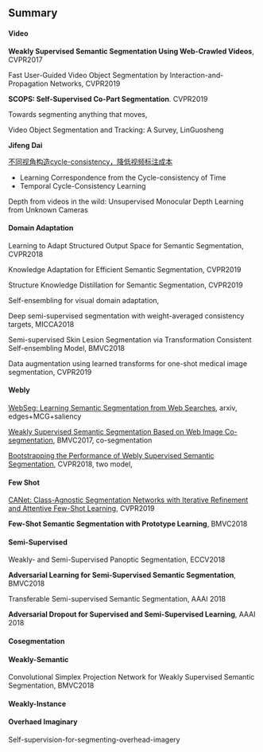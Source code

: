 ## Summary

#### Video

**Weakly Supervised Semantic Segmentation Using Web-Crawled Videos**, CVPR2017

Fast User-Guided Video Object Segmentation by Interaction-and-Propagation Networks, CVPR2019

**SCOPS: Self-Supervised Co-Part Segmentation**. CVPR2019

Towards segmenting anything that moves, 

Video Object Segmentation and Tracking: A Survey, LinGuosheng

**Jifeng Dai**



[不同视角构造cycle-consistency，降低视频标注成本](https://mp.weixin.qq.com/s?__biz=MzU4MjQ3MDkwNA==&mid=2247489650&idx=1&sn=9bf3faf9e3f701c691c6d7c0230c812c&pass_ticket=kKH6zQhjNNZcUufO56qeszGgG9f0k9DjYmd9pbbUc4IN3KNpnJi%2Fle2KYoKpjvay)

- Learning Correspondence from the Cycle-consistency of Time
- Temporal Cycle-Consistency Learning

Depth from videos in the wild: Unsupervised Monocular Depth Learning from Unknown Cameras



#### Domain Adaptation

Learning to Adapt Structured Output Space for Semantic Segmentation, CVPR2018

Knowledge Adaptation for Efficient Semantic Segmentation, CVPR2019

Structure Knowledge Distillation for Semantic Segmentation, CVPR2019

Self-ensembling for visual domain adaptation, 

Deep semi-supervised segmentation with weight-averaged consistency targets, MICCA2018

Semi-supervised Skin Lesion Segmentation via Transformation Consistent Self-ensembling Model, BMVC2018

Data augmentation using learned transforms for one-shot medical image segmentation, CVPR2019



#### Webly

[WebSeg: Learning Semantic Segmentation from Web Searches](paper_reports/WebSeg), arxiv, edges+MCG+saliency

[Weakly Supervised Semantic Segmentation Based on Web Image Co-segmentation](paper_reports/WebcoSeg), BMVC2017, co-segmentation

[Bootstrapping the Performance of Webly Supervised Semantic Segmentation](), CVPR2018, two model, 

#### Few Shot

[CANet: Class-Agnostic Segmentation Networks with Iterative Refinement and Attentive Few-Shot Learning](paper_reports/CA_fewshot), CVPR2019 

**Few-Shot Semantic Segmentation with Prototype Learning**, BMVC2018



#### Semi-Supervised

Weakly- and Semi-Supervised Panoptic Segmentation, ECCV2018

**Adversarial Learning for Semi-Supervised Semantic Segmentation**, BMVC2018

Transferable Semi-supervised Semantic Segmentation, AAAI 2018

**Adversarial Dropout for Supervised and Semi-Supervised Learning**, AAAI 2018





#### Cosegmentation



#### Weakly-Semantic

Convolutional Simplex Projection Network for Weakly Supervised Semantic Segmentation, BMVC2018



#### Weakly-Instance




#### Overhaed Imaginary
Self-supervision-for-segmenting-overhead-imagery

